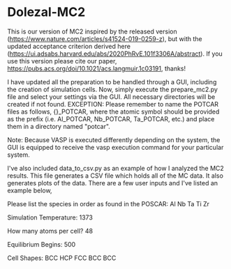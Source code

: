 # Dolezal-MC2

This is our version of MC2 inspired by the released version (https://www.nature.com/articles/s41524-019-0259-z), but with the updated acceptance criterion derived
here (https://ui.adsabs.harvard.edu/abs/2020PhRvE.101f3306A/abstract). If you use this version please cite our paper, https://pubs.acs.org/doi/10.1021/acs.langmuir.1c03191, thanks!

I have updated all the preparation to be handled through a GUI, including the creation of simulation cells. Now, simply execute the prepare_mc2.py file and select your settings via the GUI. All necessary directories will be created if not found. EXCEPTION: Please remember to name the POTCAR files as follows, {}_POTCAR, where the atomic symbol should be provided as the prefix (i.e. Al_POTCAR, Nb_POTCAR, Ta_POTCAR, etc.) and place them in a directory named "potcar". 

Note: Because VASP is executed differently depending on the system, the GUI is equipped to receive the vasp execution command for your particular system.


I've also included data_to_csv.py as an example of how I analyzed the MC2 results. This file generates a CSV file which holds all of the MC data. It also generates plots of the data. There are a few user inputs and I've listed an example below,

Please list the species in order as found in the POSCAR: Al Nb Ta Ti Zr

Simulation Temperature: 1373

How many atoms per cell? 48

Equilibrium Begins: 500

Cell Shapes: BCC HCP FCC BCC BCC
